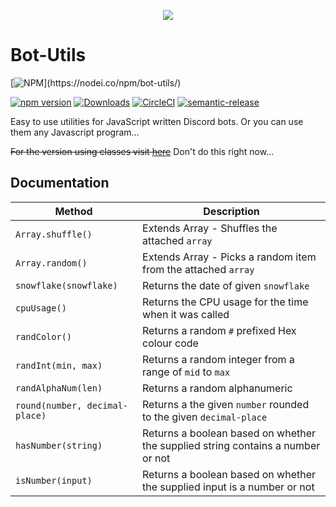 <p align="center"> 
<img src="https://legacy.axelgreavette.xyz/v2/img/portfolio/botutils.png">
</p>

# Bot-Utils
[![NPM](https://nodei.co/npm/bot-utils.png?)](https://nodei.co/npm/bot-utils/) 

[![npm version](https://badge.fury.io/js/bot-utils.svg)](https://badge.fury.io/js/bot-utils) [![Downloads](https://img.shields.io/npm/dt/bot-utils.svg?maxAge=3600)](https://www.npmjs.com/package/bot-utils) [![CircleCI](https://circleci.com/gh/axelgreavette/bot-utils.svg?style=shield)](https://circleci.com/gh/axelgreavette/bot-utils) [![semantic-release](https://img.shields.io/badge/%20%20%F0%9F%93%A6%F0%9F%9A%80-semantic--release-e10079.svg)](https://github.com/semantic-release/semantic-release)


Easy to use utilities for JavaScript written Discord bots. Or you can use them any Javascript program...

~~For the version using classes visit [here](https://github.com/axelgreavette/bot-utils/tree/classes)~~  Don't do this right now...

## Documentation
| Method | Description |
|--|--|
|`Array.shuffle()` | Extends Array - Shuffles the attached `array` |
|`Array.random()` | Extends Array - Picks a random item from the attached `array`|
|`snowflake(snowflake)`| Returns the date of given `snowflake` |
|`cpuUsage()` | Returns the CPU usage for the time when it was called |
|`randColor()`| Returns a random `#` prefixed Hex colour code |
|`randInt(min, max)`| Returns a random integer from a range of `mid` to `max` |
|`randAlphaNum(len)` | Returns a random alphanumeric |
|`round(number, decimal-place)` | Returns a the given `number` rounded to the given `decimal-place` |
|`hasNumber(string)` | Returns a boolean based on whether the supplied string contains a number or not |
|`isNumber(input)` | Returns a boolean based on whether the supplied input is a number or not |